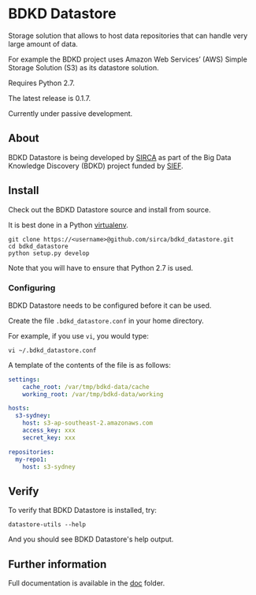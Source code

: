 # BDKD Datastore

Storage solution that allows to host data repositories that can handle very large amount of data. 

For example the BDKD project uses Amazon Web Services’ (AWS) Simple Storage Solution (S3) as its datastore solution.

Requires Python 2.7.

The latest release is 0.1.7.

Currently under passive development.


## About

BDKD Datastore is being developed by [SIRCA](http://www.sirca.org.au/) as part of the Big Data Knowledge Discovery (BDKD) project funded by [SIEF](http://www.sief.org.au).

## Install

Check out the BDKD Datastore source and install from source.

It is best done in a Python [virtualenv](https://virtualenv.pypa.io/en/latest/).


    git clone https://<username>@github.com/sirca/bdkd_datastore.git
    cd bdkd_datastore
    python setup.py develop

Note that you will have to ensure that Python 2.7 is used.
    

### Configuring
BDKD Datastore needs to be configured before it can be used.

Create the file `.bdkd_datastore.conf` in your home directory.

For example, if you use `vi`, you would type:

    vi ~/.bdkd_datastore.conf

A template of the contents of the file is as follows:
```yaml
settings:
    cache_root: /var/tmp/bdkd-data/cache
    working_root: /var/tmp/bdkd-data/working

hosts:
  s3-sydney:
    host: s3-ap-southeast-2.amazonaws.com
    access_key: xxx
    secret_key: xxx

repositories:
  my-repo1:
    host: s3-sydney
```

## Verify

To verify that BDKD Datastore is installed, try:

    datastore-utils --help
    
And you should see BDKD Datastore's help output.


## Further information

Full documentation is available in the [doc](doc/README.md) folder.

